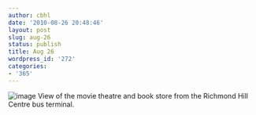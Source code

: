 ```yaml
---
author: cbhl
date: '2010-08-26 20:48:46'
layout: post
slug: aug-26
status: publish
title: Aug 26
wordpress_id: '272'
categories:
- '365'
---
```


![image](http://blog.azuresky.ca/blog/wp-content/uploads/2010/08/wpid-IMG_20100826_204720.jpg)
View of the movie theatre and book store from the Richmond Hill Centre
bus terminal.
